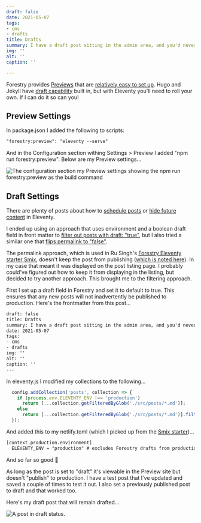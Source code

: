 ```yaml
---
draft: false
date: 2021-05-07
tags:
- cms
- drafts
title: Drafts
summary: I have a draft post sitting in the admin area, and you'd never know it!
img: ''
alt: ''
caption: ''

---
```

Forestry provides [Previews](https://forestry.io/docs/previews/about-previews/) that are [relatively easy to set up](https://forestry.io/docs/previews/instant-previews/). Hugo and Jekyll have [draft capability](https://forestry.io/docs/editing/markdown-editor/#drafting-and-publishing-content) built in, but with Eleventy you'll need to roll your own. If I can do it so can you!

## Preview Settings

In package.json I added the following to scripts:

```html
"forestry:preview": "eleventy --serve"
```

And in the Configuration section withing Settings > Preview I added "npm run forestry:preview". Below are my Preview settings...

![The configuration section my Preview settings showing the npm run forestry:preview as the build command](/img/screen-shot-2021-05-16-at-20-30-13.png)

## Draft Settings

There are plenty of posts about how to [schedule posts](https://remysharp.com/2019/06/26/scheduled-and-draft-11ty-posts) or [hide future content](https://www.raymondcamden.com/2020/08/07/hiding-future-content-with-eleventy) in Eleventy.

I ended up using an approach that uses environment and a boolean draft field in front matter to [filter out posts with draft: "true"](https://11ta.netlify.app/2020/09/20/v110-brings-draft-posts/), but I also tried a similar one that [flips permalink to "false"](https://rusingh.com/2020/05/14/eleventy-exclude-draft-collection-items-programmatically/).

The permalink approach, which is used in Ru Singh's [Forestry Eleventy starter Smix](https://github.com/hirusi/smix-eleventy-starter), doesn't keep the post from publishing ([which is noted here](https://rusingh.com/2020/05/14/eleventy-exclude-draft-collection-items-programmatically/)). In my case that meant it was displayed on the post listing page. I probably could've figured out how to keep it from displaying in the listing, but decided to try another approach. This brought me to the filtering approach.

First I set up a draft field in Forestry and set it to default to true. This ensures that any new posts will not inadvertently be published to production. Here's the frontmatter from this post...

```html
draft: false
title: Drafts
summary: I have a draft post sitting in the admin area, and you'd never know it!
date: 2021-05-07
tags:
- cms
- drafts
img: ''
alt: ''
caption: ''
---
```

In eleventy.js I modified my collections to the following...

```js
  config.addCollection('posts', collection => {
    if (process.env.ELEVENTY_ENV !== 'production')
      return [...collection.getFilteredByGlob('./src/posts/*.md')];
    else
      return [...collection.getFilteredByGlob('./src/posts/*.md')].filter((post) => !post.data.draft);
  });
```

And added this to my netlify.toml (which I picked up from the [Smix starter](https://github.com/hirusi/smix-eleventy-starter))...

```html
[context.production.environment]
  ELEVENTY_ENV = "production" # excludes Forestry drafts from production build
```

And so far so good 🎉

As long as the post is set to "draft" it's viewable in the Preview site but doesn't "publish" to production. I have a test post that I've updated and saved a couple of times to test it out. I also set a previously published post to draft and that worked too.

Here's my draft post that will remain drafted...

![A post in draft status.](/img/staying-drafted.png)